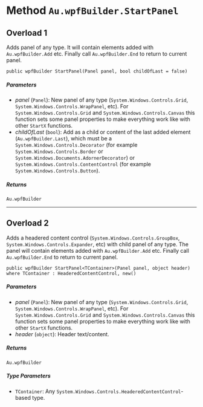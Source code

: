 # Method `Au.wpfBuilder.StartPanel`

## Overload 1

Adds panel of any type. It will contain elements added with `Au.wpfBuilder.Add` etc. Finally call `Au.wpfBuilder.End` to return to current panel.

```
public wpfBuilder StartPanel(Panel panel, bool childOfLast = false)
```

##### Parameters

- *panel*  (`Panel`):
    New panel of any type (`System.Windows.Controls.Grid`, `System.Windows.Controls.WrapPanel`, etc). For `System.Windows.Controls.Grid` and `System.Windows.Controls.Canvas` this function sets some panel properties to make everything work like with other `StartX` functions.
- *childOfLast*  (`bool`):
    Add as a child or content of the last added element (`Au.wpfBuilder.Last`), which must be a `System.Windows.Controls.Decorator` (for example `System.Windows.Controls.Border` or `System.Windows.Documents.AdornerDecorator`) or `System.Windows.Controls.ContentControl` (for example `System.Windows.Controls.Button`).

##### Returns

`Au.wpfBuilder`

* * *

## Overload 2

Adds a headered content control (`System.Windows.Controls.GroupBox`, `System.Windows.Controls.Expander`, etc) with child panel of any type. The panel will contain elements added with `Au.wpfBuilder.Add` etc. Finally call `Au.wpfBuilder.End` to return to current panel.

```
public wpfBuilder StartPanel<TContainer>(Panel panel, object header) where TContainer : HeaderedContentControl, new()
```

##### Parameters

- *panel*  (`Panel`):
    New panel of any type (`System.Windows.Controls.Grid`, `System.Windows.Controls.WrapPanel`, etc). For `System.Windows.Controls.Grid` and `System.Windows.Controls.Canvas` this function sets some panel properties to make everything work like with other `StartX` functions.
- *header*  (`object`):
    Header text/content.

##### Returns

`Au.wpfBuilder`

##### Type Parameters

- `TContainer`:
    Any `System.Windows.Controls.HeaderedContentControl`-based type.